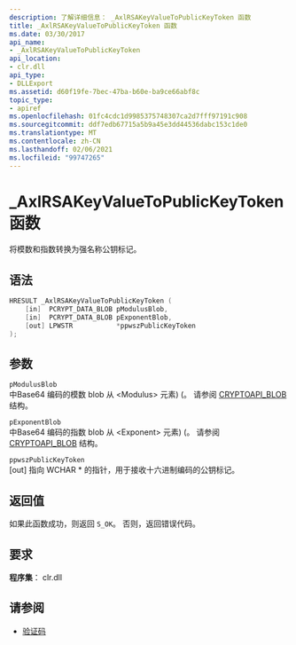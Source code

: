 ```yaml
---
description: 了解详细信息： _AxlRSAKeyValueToPublicKeyToken 函数
title: _AxlRSAKeyValueToPublicKeyToken 函数
ms.date: 03/30/2017
api_name:
- _AxlRSAKeyValueToPublicKeyToken
api_location:
- clr.dll
api_type:
- DLLExport
ms.assetid: d60f19fe-7bec-47ba-b60e-ba9ce66abf8c
topic_type:
- apiref
ms.openlocfilehash: 01fc4cdc1d9985375748307ca2d7fff97191c908
ms.sourcegitcommit: ddf7edb67715a5b9a45e3dd44536dabc153c1de0
ms.translationtype: MT
ms.contentlocale: zh-CN
ms.lasthandoff: 02/06/2021
ms.locfileid: "99747265"
---
```

# <a name="_axlrsakeyvaluetopublickeytoken-function"></a>\_AxlRSAKeyValueToPublicKeyToken 函数

将模数和指数转换为强名称公钥标记。

## <a name="syntax"></a>语法

```cpp
HRESULT _AxlRSAKeyValueToPublicKeyToken (
    [in]  PCRYPT_DATA_BLOB pModulusBlob,
    [in]  PCRYPT_DATA_BLOB pExponentBlob,
    [out] LPWSTR           *ppwszPublicKeyToken
);
```

## <a name="parameters"></a>参数

 `pModulusBlob`\
 中Base64 编码的模数 blob 从 \<Modulus> 元素)  (。  请参阅 [CRYPTOAPI_BLOB](/windows/win32/api/dpapi/ns-dpapi-crypt_integer_blob) 结构。

 `pExponentBlob`\
 中Base64 编码的指数 blob 从 \<Exponent> 元素)  (。 请参阅 [CRYPTOAPI_BLOB](/windows/win32/api/dpapi/ns-dpapi-crypt_integer_blob) 结构。

 `ppwszPublicKeyToken`\
 [out] 指向 WCHAR * 的指针，用于接收十六进制编码的公钥标记。

## <a name="return-value"></a>返回值

 如果此函数成功，则返回 `S_OK`。 否则，返回错误代码。

## <a name="requirements"></a>要求

**程序集**： clr.dll

## <a name="see-also"></a>请参阅

- [验证码](index.md)
